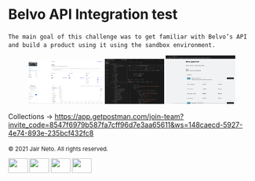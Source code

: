 # Belvo API Integration test

`The main goal of this challenge was to get familiar with Belvo’s API and build a product using it using the sandbox environment.`

<p align="center">
  <img src= "./assets/img/sandbox.png" width="30%">
  <img src= "./assets/img/Postman.png" width="24%">
  <img src= "./assets/img/application.png" width="28%">
</p>

Collections -> https://app.getpostman.com/join-team?invite_code=8547f6979b587fa7cff96d7e3aa65611&ws=148caecd-5927-4e74-893e-235bcf432fc8

<footer>
      <small>© 2021 Jair Neto. All rights reserved.<a href="https://www.linkedin.com/in/jair-monteiro-2a4a55aa/"
      target="_blank"></a>
                          
  <p align="left" >
  
  <a href="https://twitter.com/JairMonteiro" target="blank"><img align="center" src="https://cdn.jsdelivr.net/npm/simple-icons@3.0.1/icons/twitter.svg" alt="" height="30" width="40" /></a>
  <a href="https://www.linkedin.com/in/jair-monteiro-2a4a55aa/" target="blank"><img align="center" src="https://cdn.jsdelivr.net/npm/simple-icons@3.0.1/icons/linkedin.svg" alt="" height="30" width="40" /></a>
  <a href="your link" target="blank"><img align="center" src="https://cdn.jsdelivr.net/npm/simple-icons@3.0.1/icons/instagram.svg" alt="" height="30" width="40" /></a>
  <a href="https://www.youtube.com/channel/UC9ciqwerp6HMTNrmMBy3PZw" target="blank"><img align="center" src="https://cdn.jsdelivr.net/npm/simple-icons@3.0.1/icons/youtube.svg" alt="" height="30" width="40" /></a>
  </p>
